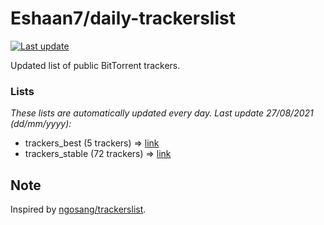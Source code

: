 
# Eshaan7/daily-trackerslist 

[![Last update](https://img.shields.io/badge/Last%20update-27/08/2021-blue.svg)](#)

Updated list of public BitTorrent trackers.

### Lists
*These lists are automatically updated every day. Last update 27/08/2021 (_dd/mm/yyyy_):*

* trackers_best (5 trackers) => [link](https://raw.githubusercontent.com/eshaan7/daily-trackerslist/master/trackers_best.txt)
* trackers_stable (72 trackers) => [link](https://raw.githubusercontent.com/eshaan7/daily-trackerslist/master/trackers_stable.txt)

## Note

Inspired by [ngosang/trackerslist](https://github.com/ngosang/trackerslist).

